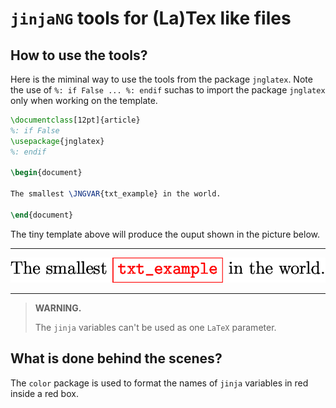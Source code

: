 `jinjaNG` tools for (La)Tex like files
======================================

How to use the tools?
---------------------

Here is the miminal way to use the tools from the package `jnglatex`. Note the use of `%: if False ... %: endif` suchas to import the package `jnglatex` only when working on the template.

~~~latex
\documentclass[12pt]{article}
%: if False
\usepackage{jnglatex}
%: endif

\begin{document}

The smallest \JNGVAR{txt_example} in the world.

\end{document}
~~~

The tiny template above will produce the ouput shown in the picture below.

---

![output](images/exavar.png)

---

> **WARNING.**
>
> The `jinja` variables can't be used as one `LaTeX` parameter.


What is done behind the scenes?
-------------------------------

The `color` package is used to format the names of `jinja` variables in red inside a red box.
